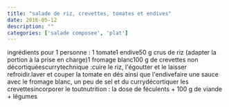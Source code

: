 ```yaml
---
title: "salade de riz, crevettes, tomates et endives"
date: 2016-05-12
description: ""
categories: ['salade composee', 'plat']
---
```

ingrédients pour 1 personne :
1 tomate1 endive50 g crus de riz (adapter la portion à la prise en charge)1 fromage blanc100 g de crevettes non décortiquéescurrytechnique :cuire le riz, l&#039;égoutter et le laisser refroidir.laver et couper la tomate en dés ainsi que l&#039;endivefaire une sauce avec le fromage blanc, un peu de sel et du currydécortiquer les crevettesincorporer le toutnutrition : la dose de féculents + 100 g de viande + légumes
  


                          
